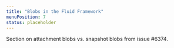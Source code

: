```yaml
---
title: "Blobs in the Fluid Framework"
menuPosition: 7
status: placeholder
---
```


Section on attachment blobs vs. snapshot blobs from issue #6374.
